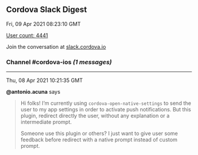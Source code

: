 ## Cordova Slack Digest
Fri, 09 Apr 2021 08:23:10 GMT

[User count: 4441](https://cordova.slack.com/)


Join the conversation at [slack.cordova.io](http://slack.cordova.io/)

### __Channel #cordova-ios__ _(1 messages)_
---

Thu, 08 Apr 2021 10:21:35 GMT

__@antonio.acuna__ says 
> Hi folks! I’m currently using `cordova-open-native-settings` to send the user to my app settings in order to activate push notifications. But this plugin, redirect directly the user, without any explanation or a intermediate prompt.
> 
> Someone use this plugin or others? I just want to give user some feedback before redirect with a native prompt instead of custom prompt.
> 
